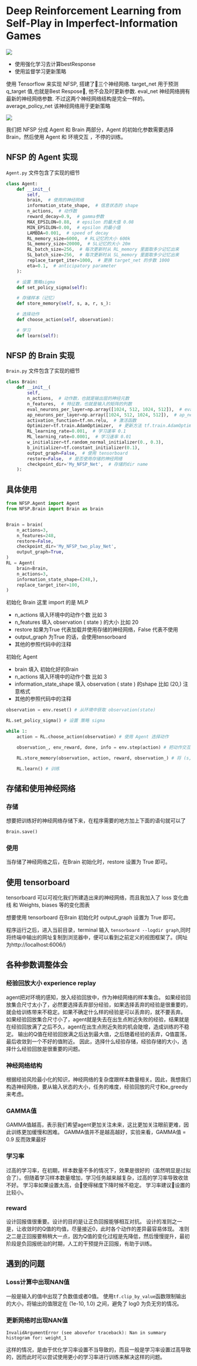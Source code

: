 # Deep Reinforcement Learning from Self-Play in Imperfect-Information Games

<img src="img/p_3.png"  />

- 使用强化学习去计算bestResponse
- 使用监督学习更新策略

使用 Tensorflow 来实现 NFSP, 搭建了三个神经网络.
target_net 用于预测 q_target 值,也就是Best Respose, 他不会及时更新参数.
eval_net 神经网络拥有最新的神经网络参数. 不过这两个神经网络结构是完全一样的。
average_policy_net 该神经网络用于更新策略

<img src="img/p_2.png"  />

我们把 NFSP 分成 Agent 和 Brain 两部分，Agent 的初始化参数需要选择 Brain，然后使用 Agent 和 环境交互 ，不停的训练。

## NFSP 的 Agent 实现
```Agent.py``` 文件包含了实现的细节

```python
class Agent:
    def __init__(
        self,
        brain,  # 使用的神经网络
        information_state_shape,  # 信息状态的 shape
        n_actions,  # 动作数
        reward_decay=0.9,  # gamma参数
        MAX_EPSILON=0.88,  # epsilon 的最大值 0.08
        MIN_EPSILON=0.00,  # epsilon 的最小值
        LAMBDA=0.001,  # speed of decay
        RL_memory_size=6000,  # RL记忆的大小 600k
        SL_memory_size=20000,  # SL记忆的大小 20m
        RL_batch_size=256,  # 每次更新时从 RL_memory 里面取多少记忆出来
        SL_batch_size=256,  # 每次更新时从 SL_memory 里面取多少记忆出来
        replace_target_iter=1000,  # 更换 target_net 的步数 1000
        eta=0.1,  # anticipatory parameter
    ):

    # 设置 策略sigma
    def set_policy_sigma(self):

    # 存储样本（记忆）
    def store_memory(self, s, a, r, s_):

    # 选择动作    
    def choose_action(self, observation):

    # 学习
    def learn(self):
```
## NFSP 的 Brain 实现
```Brain.py``` 文件包含了实现的细节

```python
class Brain:
    def __init__(
        self,
        n_actions,  # 动作数，也就是输出层的神经元数
        n_features,  # 特征数，也就是输入的矩阵的列数
        eval_neurons_per_layer=np.array([1024, 512, 1024, 512]),  # eval_net 隐藏层每层神经元数
        ap_neurons_per_layer=np.array([1024, 512, 1024, 512]),  # ap_net 隐藏层每层神经元数
        activation_function=tf.nn.relu,  # 激活函数
        Optimizer=tf.train.AdamOptimizer,  # 更新方法 tf.train.AdamOptimizer tf.train.GradientDescentOptimizer..
        RL_learning_rate=0.001,  # 学习速率 0.1
        ML_learning_rate=0.0001,  # 学习速率 0.01
        w_initializer=tf.random_normal_initializer(0., 0.3),
        b_initializer=tf.constant_initializer(0.1),
        output_graph=False,  # 使用 tensorboard
        restore=False,  # 是否使用存储的神经网络
        checkpoint_dir='My_NFSP_Net',  # 存储的dir name
    ):
```
## 具体使用
```python
from NFSP.Agent import Agent
from NFSP.Brain import Brain as brain


Brain = brain(
    n_actions=3,
    n_features=248,
    restore=False,
    checkpoint_dir='My_NFSP_two_play_Net',
    output_graph=True,
)
RL = Agent(
    brain=Brain,
    n_actions=3,
    information_state_shape=(248,),
    replace_target_iter=100,
)


```
初始化 Brain 这里 import 的是 MLP
- n_actions 填入环境中的动作个数 比如 3
- n_features 填入 observation ( state ) 的大小 比如 20
- restore 如果为True 代表加载并使用存储的神经网络，False 代表不使用
- output_graph 为True 的话，会使用tensorboard
- 其他的参照代码中的注释


初始化 Agent
- brain 填入 初始化好的Brain
- n_actions 填入环境中的动作个数 比如 3
- information_state_shape 填入 observation ( state ) 的shape 比如 (20,) 注意格式
- 其他的参照代码中的注释

```python
observation = env.reset() # 从环境中获取 observation(state)

RL.set_policy_sigma() # 设置 策略 sigma

while 1:
    action = RL.choose_action(observation) # 使用 Agent 选择动作

    observation_, env_reward, done, info = env.step(action) # 把动作交互给环境，环境 反馈 reward 和 下一个 observation(state)

    RL.store_memory(observation, action, reward, observation_) # 将 (s,a,r,s_) 存储起来

    RL.learn() # 训练
```

## 存储和使用神经网络
### 存储
想要把训练好的神经网络存储下来，在程序需要的地方加上下面的语句就可以了
```python
Brain.save()
```

### 使用
当存储了神经网络之后，在Brain 初始化时，restore 设置为 True 即可。

## 使用 tensorboard
 tensorboard 可以可视化我们所建造出来的神经网络，而且我加入了 loss 变化曲线 和 Weights, biases 等的变化图表

想要使用 tensorboard 在Brain 初始化时 output_graph 设置为 True 即可。

程序运行之后，进入当前目录，terminal 输入 ```tensorboard --logdir graph```,同时将终端中输出的网址复制到浏览器中，便可以看到之前定义的视图框架了。(网址为http://localhost:6006/)


## 各种参数调整体会
### 经验回放大小 experience replay
agent把对环境的感知，放入经验回放中，作为神经网络的样本集合。
如果经验回放集合尺寸太小了，必然要选择丢弃部分经验，如果选择丢弃的经验是很重要的，就会给训练带来不稳定。如果不确定什么样的经验是可以丢弃的，就不要丢弃。
如果经验回放集合尺寸小了，agent就是失去在出生点附近失败的经验，结果就是在经验回放满了之后不久，agent在出生点附近失败的机会陡增，造成训练的不稳定。 输出的Q值在经验回放满之后达到最大值，之后随着经验的丢弃，Q值震荡，最后收敛到一个不好的值附近。
因此，选择什么经验存储，经验存储的大小，选择什么经验回放是很重要的问题。

### 神经网络结构
根据经验风险最小化的知识，神经网络的复杂度跟样本数量相关。因此，我想我们构造神经网络，要从输入状态的大小，任务的难度，经验回放的尺寸和e_greedy来考虑。

### GAMMA值
GAMMA值越高，表示我们希望agent更加关注未来，这比更加关注眼前更难，因此训练更加缓慢和困难。
GAMMA值并不是越高越好，实验来看，GAMMA值 = 0.9 反而效果最好

### 学习率
过高的学习率，在初期，样本数量不多的情况下，效果是很好的（虽然明显是过拟合了）。但随着学习样本数量增加，学习任务越来越复杂，过高的学习率导致收敛不好。
学习率如果设置太高，会使得梯度下降时候不稳定。
学习率建议设置的比较小。

### reward
设计回报值很重要。设计的目的是让正负回报能够相互对抗。
设计的准则之一是，让收敛时的Q值的均值，尽量接近0，此时各个动作的差异最容易体现。
准则之二是正回报要稍稍大一点，因为Q值的变化过程是先降低，然后慢慢提升，最初阶段是负回报统治的时期，人工的干预提升正回报，有助于训练。

## 遇到的问题
### Loss计算中出现NAN值
一般是输入的值中出现了负数值或者0值。
使用```tf.clip_by_value```函数限制输出的大小，将输出的值限定在 (1e-10, 1.0) 之间，避免了 log0 为负无穷的情况。
### 更新网络时出现NAN值
```
InvalidArgumentError (see abovefor traceback): Nan in summary histogram for: weight_1
```
这样的情况，是由于优化学习率设置不当导致的，而且一般是学习率设置过高导致的，因而此时可以尝试使用更小的学习率进行训练来解决这样的问题。
